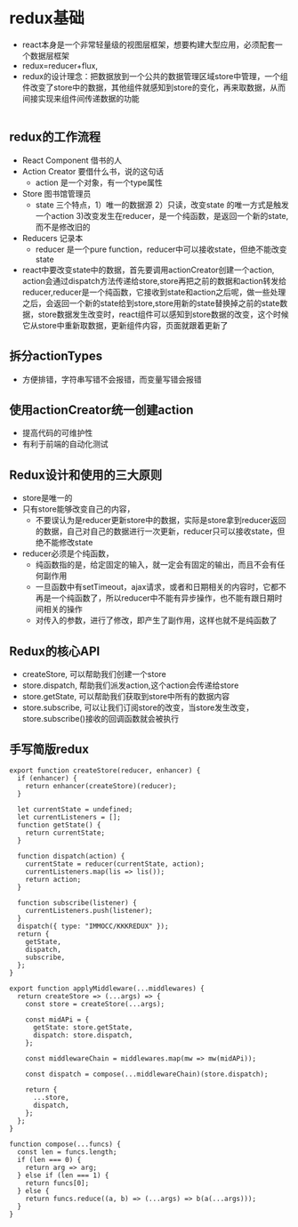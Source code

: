 # redux基础
- react本身是一个非常轻量级的视图层框架，想要构建大型应用，必须配套一个数据层框架
- redux=reducer+flux,
- redux的设计理念：把数据放到一个公共的数据管理区域store中管理，一个组件改变了store中的数据，其他组件就感知到store的变化，再来取数据，从而间接实现来组件间传递数据的功能


<img :src="$withBase('/assets/redux.png')">


## redux的工作流程
- React Component 借书的人
- Action Creator 要借什么书，说的这句话
  - action 是一个对象，有一个type属性
- Store 图书馆管理员 
  - state 三个特点，1）唯一的数据源 2）只读，改变state 的唯一方式是触发一个action 3)改变发生在reducer，是一个纯函数，是返回一个新的state,而不是修改旧的
- Reducers 记录本
  - reducer 是一个pure function，reducer中可以接收state，但绝不能改变state
- react中要改变state中的数据，首先要调用actionCreator创建一个action, action会通过dispatch方法传递给store,store再把之前的数据和action转发给reducer,reducer是一个纯函数，它接收到state和action之后呢，做一些处理之后，会返回一个新的state给到store,store用新的state替换掉之前的state数据，store数据发生改变时，react组件可以感知到store数据的改变，这个时候它从store中重新取数据，更新组件内容，页面就跟着更新了

## 拆分actionTypes
- 方便排错，字符串写错不会报错，而变量写错会报错

## 使用actionCreator统一创建action
- 提高代码的可维护性
- 有利于前端的自动化测试

## Redux设计和使用的三大原则
- store是唯一的
- 只有store能够改变自己的内容，
  - 不要误认为是reducer更新store中的数据，实际是store拿到reducer返回的数据，自己对自己的数据进行一次更新，reducer只可以接收state，但绝不能修改state
- reducer必须是个纯函数，
  - 纯函数指的是，给定固定的输入，就一定会有固定的输出，而且不会有任何副作用
  - 一旦函数中有setTimeout，ajax请求，或者和日期相关的内容时，它都不再是一个纯函数了，所以reducer中不能有异步操作，也不能有跟日期时间相关的操作
  - 对传入的参数，进行了修改，即产生了副作用，这样也就不是纯函数了

## Redux的核心API
- createStore, 可以帮助我们创建一个store
- store.dispatch, 帮助我们派发action,这个action会传递给store
- store.getState, 可以帮助我们获取到store中所有的数据内容
- store.subscribe, 可以让我们订阅store的改变，当store发生改变，store.subscribe()接收的回调函数就会被执行
## 手写简版redux
```
export function createStore(reducer, enhancer) {
  if (enhancer) {
    return enhancer(createStore)(reducer);
  }

  let currentState = undefined;
  let currentListeners = [];
  function getState() {
    return currentState;
  }

  function dispatch(action) {
    currentState = reducer(currentState, action);
    currentListeners.map(lis => lis());
    return action;
  }

  function subscribe(listener) {
    currentListeners.push(listener);
  }
  dispatch({ type: "IMMOCC/KKKREDUX" });
  return {
    getState,
    dispatch,
    subscribe,
  };
}

export function applyMiddleware(...middlewares) {
  return createStore => (...args) => {
    const store = createStore(...args);

    const midAPi = {
      getState: store.getState,
      dispatch: store.dispatch,
    };

    const middlewareChain = middlewares.map(mw => mw(midAPi));

    const dispatch = compose(...middlewareChain)(store.dispatch);

    return {
      ...store,
      dispatch,
    };
  };
}

function compose(...funcs) {
  const len = funcs.length;
  if (len === 0) {
    return arg => arg;
  } else if (len === 1) {
    return funcs[0];
  } else {
    return funcs.reduce((a, b) => (...args) => b(a(...args)));
  }
}

```